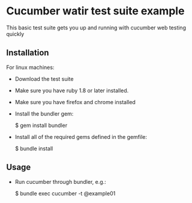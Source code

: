 # Cucumber watir test suite example

This basic test suite gets you up and running with cucumber web testing quickly

## Installation

For linux machines:

- Download the test suite
- Make sure you have ruby 1.8 or later installed.
- Make sure you have firefox and chrome installed
- Install the bundler gem:

    $ gem install bundler

- Install all of the required gems defined in the gemfile:

    $ bundle install



## Usage

- Run cucumber through bundler, e.g.:

    $ bundle exec cucumber -t @example01
